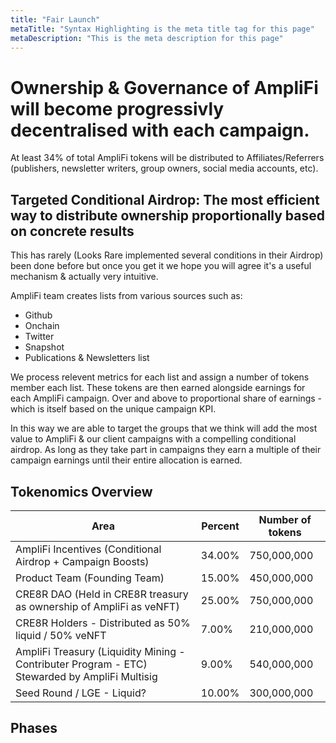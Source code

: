 ```yaml
---
title: "Fair Launch"
metaTitle: "Syntax Highlighting is the meta title tag for this page"
metaDescription: "This is the meta description for this page"
---
```


# Ownership & Governance of AmpliFi will become progressivly decentralised with each campaign.

At least 34% of total AmpliFi tokens will be distributed to Affiliates/Referrers (publishers, newsletter writers, group owners, social media accounts, etc).

## Targeted Conditional Airdrop: The most efficient way to distribute ownership proportionally based on concrete results

This has rarely (Looks Rare implemented several conditions in their Airdrop) been done before but once you get it we hope you will agree it's a useful mechanism & actually very intuitive.

AmpliFi team creates lists from various sources such as:

- Github
- Onchain
- Twitter
- Snapshot
- Publications & Newsletters list

We process relevent metrics for each list and assign a number of tokens member each list. These tokens are then earned alongside earnings for each AmpliFi campaign.
Over and above to proportional share of earnings - which is itself based on the unique campaign KPI.

In this way we are able to target the groups that we think will add the most value to AmpliFi & our client campaigns with a compelling conditional airdrop.
As long as they take part in campaigns they earn a multiple of their campaign earnings until their entire allocation is earned.



## Tokenomics Overview


| Area                                                                                          | Percent | Number of tokens |
|-----------------------------------------------------------------------------------------------|---------|------------------|
| AmpliFi Incentives (Conditional Airdrop + Campaign Boosts)                                    | 34.00%  | 750,000,000      |
| Product Team (Founding Team)                                                                  | 15.00%  | 450,000,000      |
| CRE8R DAO (Held in CRE8R treasury as ownership of AmpliFi as veNFT)                           | 25.00%  | 750,000,000      |
| CRE8R Holders - Distributed as 50% liquid / 50% veNFT                                         | 7.00%   | 210,000,000      |
| AmpliFi Treasury (Liquidity Mining - Contributer Program - ETC) Stewarded by AmpliFi Multisig | 9.00%  | 540,000,000      |
| Seed Round / LGE - Liquid?                                                                    | 10.00%  | 300,000,000      |

## Phases

